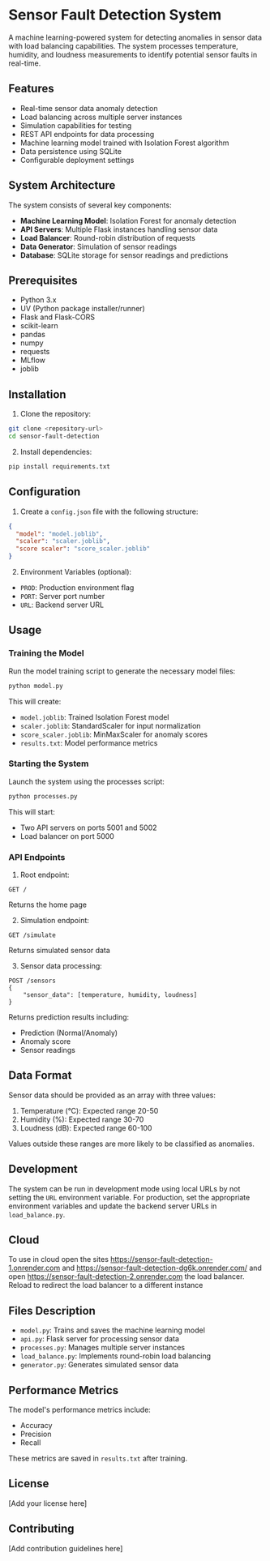 # Sensor Fault Detection System

A machine learning-powered system for detecting anomalies in sensor data with load balancing capabilities. The system processes temperature, humidity, and loudness measurements to identify potential sensor faults in real-time.

## Features

- Real-time sensor data anomaly detection
- Load balancing across multiple server instances
- Simulation capabilities for testing
- REST API endpoints for data processing
- Machine learning model trained with Isolation Forest algorithm
- Data persistence using SQLite
- Configurable deployment settings

## System Architecture

The system consists of several key components:
- **Machine Learning Model**: Isolation Forest for anomaly detection
- **API Servers**: Multiple Flask instances handling sensor data
- **Load Balancer**: Round-robin distribution of requests
- **Data Generator**: Simulation of sensor readings
- **Database**: SQLite storage for sensor readings and predictions

## Prerequisites

- Python 3.x
- UV (Python package installer/runner)
- Flask and Flask-CORS
- scikit-learn
- pandas
- numpy
- requests
- MLflow
- joblib

## Installation

1. Clone the repository:
```bash
git clone <repository-url>
cd sensor-fault-detection
```

2. Install dependencies:
```bash
pip install requirements.txt
```


## Configuration

1. Create a `config.json` file with the following structure:
```json
{
  "model": "model.joblib",
  "scaler": "scaler.joblib",
  "score scaler": "score_scaler.joblib"
}
```

2. Environment Variables (optional):
- `PROD`: Production environment flag
- `PORT`: Server port number
- `URL`: Backend server URL

## Usage

### Training the Model

Run the model training script to generate the necessary model files:

```bash
python model.py
```

This will create:
- `model.joblib`: Trained Isolation Forest model
- `scaler.joblib`: StandardScaler for input normalization
- `score_scaler.joblib`: MinMaxScaler for anomaly scores
- `results.txt`: Model performance metrics

### Starting the System

Launch the system using the processes script:

```bash
python processes.py
```

This will start:
- Two API servers on ports 5001 and 5002
- Load balancer on port 5000

### API Endpoints

1. Root endpoint:
```
GET /
```
Returns the home page

2. Simulation endpoint:
```
GET /simulate
```
Returns simulated sensor data

3. Sensor data processing:
```
POST /sensors
{
    "sensor_data": [temperature, humidity, loudness]
}
```
Returns prediction results including:
- Prediction (Normal/Anomaly)
- Anomaly score
- Sensor readings

## Data Format

Sensor data should be provided as an array with three values:
1. Temperature (°C): Expected range 20-50
2. Humidity (%): Expected range 30-70
3. Loudness (dB): Expected range 60-100

Values outside these ranges are more likely to be classified as anomalies.

## Development

The system can be run in development mode using local URLs by not setting the `URL` environment variable. For production, set the appropriate environment variables and update the backend server URLs in `load_balance.py`.
## Cloud
To use in cloud open the sites https://sensor-fault-detection-1.onrender.com and https://sensor-fault-detection-dg6k.onrender.com/ and open https://sensor-fault-detection-2.onrender.com the load balancer. Reload to redirect the load balancer to a different instance
## Files Description

- `model.py`: Trains and saves the machine learning model
- `api.py`: Flask server for processing sensor data
- `processes.py`: Manages multiple server instances
- `load_balance.py`: Implements round-robin load balancing
- `generator.py`: Generates simulated sensor data

## Performance Metrics

The model's performance metrics include:
- Accuracy
- Precision
- Recall

These metrics are saved in `results.txt` after training.

## License

[Add your license here]

## Contributing

[Add contribution guidelines here]
